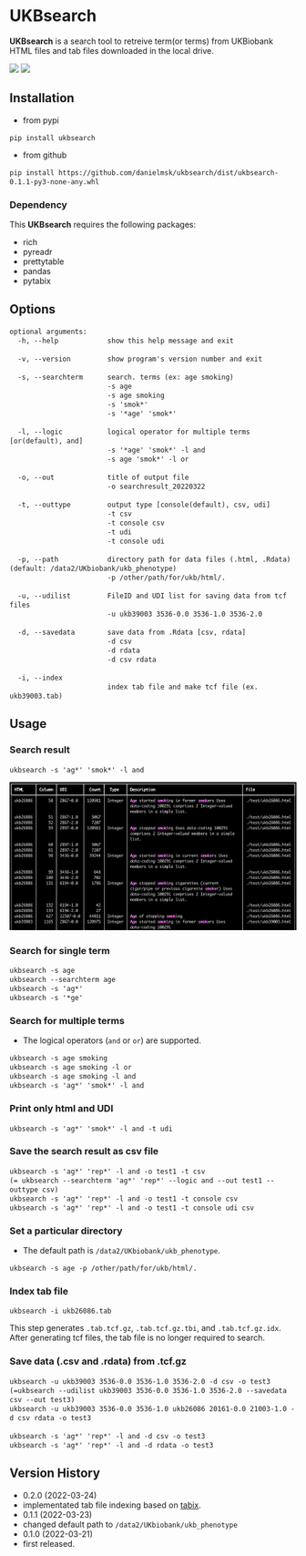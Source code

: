 # UKBsearch

**UKBsearch** is a search tool to retreive term(or terms) from UKBiobank HTML files and tab files downloaded in the local drive.

[<img src="https://img.shields.io/pypi/v/ukbsearch.svg">](https://pypi.org/project/ukbsearch/)
[<img src="https://img.shields.io/pypi/dm/ukbsearch.svg">](https://pypi.org/project/ukbsearch/)

## Installation

* from pypi
```
pip install ukbsearch
```

* from github
```
pip install https://github.com/danielmsk/ukbsearch/dist/ukbsearch-0.1.1-py3-none-any.whl
```

### Dependency
This **UKBsearch** requires the following packages:

* rich
* pyreadr
* prettytable
* pandas
* pytabix

## Options
```
optional arguments:
  -h, --help            show this help message and exit
  
  -v, --version         show program's version number and exit
  
  -s, --searchterm      search. terms (ex: age smoking)
                        -s age
                        -s age smoking
                        -s 'smok*'
                        -s '*age' 'smok*'
                        
  -l, --logic           logical operator for multiple terms [or(default), and]
                        -s '*age' 'smok*' -l and
                        -s age 'smok*' -l or
  
  -o, --out             title of output file
                        -o searchresult_20220322
  
  -t, --outtype         output type [console(default), csv, udi]
                        -t csv
                        -t console csv
                        -t udi
                        -t console udi
  
  -p, --path            directory path for data files (.html, .Rdata) (default: /data2/UKbiobank/ukb_phenotype)
                        -p /other/path/for/ukb/html/.
  
  -u, --udilist         FileID and UDI list for saving data from tcf files
                        -u ukb39003 3536-0.0 3536-1.0 3536-2.0
  
  -d, --savedata        save data from .Rdata [csv, rdata]
                        -d csv
                        -d rdata
                        -d csv rdata
                        
  -i, --index
                        index tab file and make tcf file (ex. ukb39003.tab)
```




## Usage

### Search result
```
ukbsearch -s 'ag*' 'smok*' -l and 
```
![](https://raw.githubusercontent.com/danielmsk/ukbsearch/main/docs/screenshot1.png?token=GHSAT0AAAAAABSGIZOM3KNUUTFMR4HLUQHMYRZRPCQ)


### Search for single term
```
ukbsearch -s age
ukbsearch --searchterm age
ukbsearch -s 'ag*'
ukbsearch -s '*ge' 
```

### Search for multiple terms
* The logical operators (`and` or `or`) are supported.

```
ukbsearch -s age smoking
ukbsearch -s age smoking -l or
ukbsearch -s age smoking -l and
ukbsearch -s 'ag*' 'smok*' -l and 
```

### Print only html and UDI 
```
ukbsearch -s 'ag*' 'smok*' -l and -t udi
```

### Save the search result as csv file
```
ukbsearch -s 'ag*' 'rep*' -l and -o test1 -t csv
(= ukbsearch --searchterm 'ag*' 'rep*' --logic and --out test1 --outtype csv)
ukbsearch -s 'ag*' 'rep*' -l and -o test1 -t console csv
ukbsearch -s 'ag*' 'rep*' -l and -o test1 -t console udi csv
```

### Set a particular directory
* The default path is `/data2/UKbiobank/ukb_phenotype`.

```
ukbsearch -s age -p /other/path/for/ukb/html/.
```

### Index tab file
```
ukbsearch -i ukb26086.tab
```
This step generates `.tab.tcf.gz`, `.tab.tcf.gz.tbi`, and `.tab.tcf.gz.idx`. After generating tcf files, the tab file is no longer required to search.


### Save data (.csv and .rdata) from .tcf.gz
```
ukbsearch -u ukb39003 3536-0.0 3536-1.0 3536-2.0 -d csv -o test3
(=ukbsearch --udilist ukb39003 3536-0.0 3536-1.0 3536-2.0 --savedata csv --out test3)
ukbsearch -u ukb39003 3536-0.0 3536-1.0 ukb26086 20161-0.0 21003-1.0 -d csv rdata -o test3

ukbsearch -s 'ag*' 'rep*' -l and -d csv -o test3
ukbsearch -s 'ag*' 'rep*' -l and -d rdata -o test3
```


## Version History
* 0.2.0 (2022-03-24)
 * implementated tab file indexing based on [tabix](http://www.htslib.org/doc/tabix.html).
* 0.1.1 (2022-03-23)
 * changed default path to `/data2/UKbiobank/ukb_phenotype`
* 0.1.0 (2022-03-21)
 * first released.
